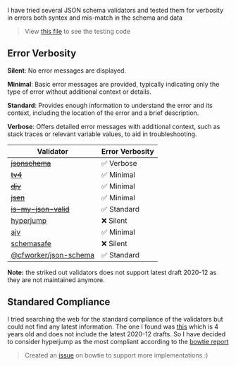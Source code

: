 I have tried several JSON schema validators and tested them for verbosity in errors both syntex and mis-match in the schema and data

> View [this file](https://github.com/JeelRajodiya/Tour-of-Json-Schema/blob/main/validatorTest.mjs) to see the testing code

## Error Verbosity

**Silent**: No error messages are displayed.

**Minimal**: Basic error messages are provided, typically indicating only the type of error without additional context or details.

**Standard**: Provides enough information to understand the error and its context, including the location of the error and a brief description.

**Verbose**: Offers detailed error messages with additional context, such as stack traces or relevant variable values, to aid in troubleshooting.

| Validator                                                                    | Error Verbosity |
| ---------------------------------------------------------------------------- | --------------- |
| ~~[jsonschema](https://www.npmjs.com/package/jsonschema)~~                   | ✅ Verbose      |
| ~~[tv4](https://www.npmjs.com/package/tv4)~~                                 | ✅ Minimal      |
| ~~[djv](https://www.npmjs.com/package/djv)~~                                 | ✅ Minimal      |
| ~~[jsen](https://www.npmjs.com/package/jsen)~~                               | ✅ Minimal      |
| ~~[is-my-json-valid](https://www.npmjs.com/package/is-my-json-valid)~~       | ✅ Standard     |
| [hyperjump](https://www.npmjs.com/package/@hyperjump/json-schema)            | ❌ Silent       |
| [ajv](https://www.npmjs.com/package/ajv)                                     | ✅ Minimal      |
| [schemasafe](https://www.npmjs.com/package/@exodus/schemasafe)               | ❌ Silent       |
| [@cfworker/json-schema](https://www.npmjs.com/package/@cfworker/json-schema) | ✅ Standard     |

**Note:** the striked out validators does not support latest draft 2020-12 as they are not maintained anymore.

## Standared Compliance

I tried searching the web for the standard compliance of the validators but could not find any latest information. The one I found was [this](https://github.com/ebdrup/json-schema-benchmark) which is 4 years old and does not include the latest 2020-12 drafts. So I have decided to consider hyperjump as the most compliant according to the [bowtie report](https://bowtie.report/#/?language=javascript&language=typescript)

> Created an [issue](https://github.com/bowtie-json-schema/bowtie/issues/1018) on bowtie to support more implementations :)

